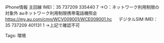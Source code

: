 iPhone情報
主回線
IMEI：35 737209 335440 7
→○：ネットワーク利用制限の対象外
auネットワーク利用制限携帯電話機照会
　https://my.au.com/cmn/WCV009001/WCE009001.hc
　
デジタルSIM
IMEI：35 737209 401131 1
→上記で確認不可


Tags:
  環境